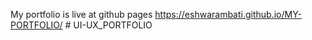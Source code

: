 My portfolio is live at github pages https://eshwarambati.github.io/MY-PORTFOLIO/
#   U I - U X _ P O R T F O L I O  
 